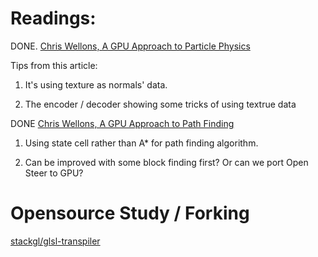 # Readings:

DONE. [Chris Wellons, A GPU Approach to Particle Physics](https://nullprogram.com/blog/2014/06/29/)

Tips from this article:

1. It's using texture as normals' data.

2. The encoder / decoder showing some tricks of using textrue data

DONE [Chris Wellons, A GPU Approach to Path Finding](https://nullprogram.com/blog/2014/06/22/)

1. Using state cell rather than A* for path finding algorithm.

2. Can be improved with some block finding first? Or can we port Open Steer to GPU?

# Opensource Study / Forking

[stackgl/glsl-transpiler](https://github.com/stackgl/glsl-transpiler)

